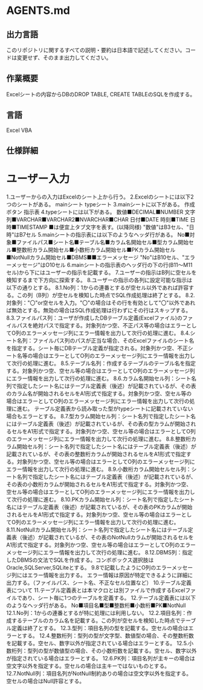 # AGENTS.md
## 出力言語
このリポジトリに関するすべての説明・要約は日本語で記述してください。コードは変更せず、そのまま出力してください。

## 作業概要
Excelシートの内容からDBのDROP TABLE, CREATE TABLEのSQLを作成する。

## 言語
Excel VBA

## 仕様詳細
# ユーザー入力
1.ユーザーからの入力はExcelのシート上から行う。
2.Excelのシートには以下2つのシートがある。
mainシート
typeシート
3.mainシートに以下がある。
作成ボタン
指示表
4.typeシートには以下がある。
数値■DECIMAL■NUMBER
文字列■VARCHAR■VARCHAR2■NVARCHAR■CHAR
日付■DATE
時刻■TIME
日時■TIMESTAMP
■は便宜上タブ文字を表す。(以降同様)
"数値"はB3セル、"日時"はB7セル
5.mainシートの指示表には以下のようなヘッダ行がある。
No■対象■ファイルパス■シート名■テーブル名■カラム名開始セル■型カラム開始セル■整数桁カラム開始セル■小数桁カラム開始セル■PKカラム開始セル■NotNullカラム開始セル■DBMS■■エラーメッセージ
"No"はB10セル、"エラーメッセージ"はO10セル
6.mainシートの指示表のヘッダ行の下の行(B11～M11セル)から下にはユーザーの指示を記載する。
7.ユーザーの指示はB列に空セルを検知するまで下方向に探索する。
8.ユーザーの指示の各列に設定可能な指示は以下の通りとする。
8.1.No列：1からの連番とするが空セル以外であれば許容する。この列（B列）が空セルを検知した時点でSQL作成処理は終了とする。
8.2.対象列："〇"or空セルを入力。"〇"の場合はその行を有効として"〇"以外であれば無効とする。無効の場合はSQL作成処理は行わずにその行はスキップする。
8.3.ファイルパス列：ユーザが作成したDBテーブル定義(Excelファイル)のファイルパスを絶対パスで指定する。対象列かつ空、不正パス等の場合はエラーとしてO列のエラーメッセージ列にエラー情報を出力して次行の処理に進む。
8.4.シート名列：ファイルパス列のパスが正当な場合、そのExcelファイルのシート名を指定する。シート毎にDBテーブル定義が指定される。対象列かつ空、不正シート名等の場合はエラーとしてO列のエラーメッセージ列にエラー情報を出力して次行の処理に進む。
8.5.テーブル名列：作成するテーブルのテーブル名を指定する。対象列かつ空、空セル等の場合はエラーとしてO列のエラーメッセージ列にエラー情報を出力して次行の処理に進む。
8.6.カラム名開始セル列：シート名列で指定したシート名にはテーブル定義表（後述）が記載されているが、その表のカラム名が開始されるセルをA1形式で指定する。対象列かつ空、空セル等の場合はエラーとしてO列のエラーメッセージ列にエラー情報を出力して次行の処理に進む。
テーブル定義表から読み取った型がtypeシートに記載されていない場合もエラーとする。
8.7.型カラム開始セル列：シート名列で指定したシート名にはテーブル定義表（後述）が記載されているが、その表の型カラムが開始されるセルをA1形式で指定する。対象列かつ空、空セル等の場合はエラーとしてO列のエラーメッセージ列にエラー情報を出力して次行の処理に進む。
8.8.整数桁カラム開始セル列：シート名列で指定したシート名にはテーブル定義表（後述）が記載されているが、その表の整数桁カラムが開始されるセルをA1形式で指定する。対象列かつ空、空セル等の場合はエラーとしてO列のエラーメッセージ列にエラー情報を出力して次行の処理に進む。
8.9.小数桁カラム開始セルセル列：シート名列で指定したシート名にはテーブル定義表（後述）が記載されているが、その表の小数桁カラムが開始されるセルをA1形式で指定する。対象列かつ空、空セル等の場合はエラーとしてO列のエラーメッセージ列にエラー情報を出力して次行の処理に進む。
8.10.PKカラム開始セル列：シート名列で指定したシート名にはテーブル定義表（後述）が記載されているが、その表のPKカラムが開始されるセルをA1形式で指定する。対象列かつ空、空セル等の場合はエラーとしてO列のエラーメッセージ列にエラー情報を出力して次行の処理に進む。
8.11.NotNullカラム開始セル列：シート名列で指定したシート名にはテーブル定義表（後述）が記載されているが、その表のNotNullカラムが開始されるセルをA1形式で指定する。対象列かつ空、空セル等の場合はエラーとしてO列のエラーメッセージ列にエラー情報を出力して次行の処理に進む。
8.12.DBMS列：指定したDBMSの文法でSQLを作成する。コンボボックス選択肢はOracle,SQLServer,SQLiteとする。
9.8で記載したようにO列のエラーメッセージ列にはエラー情報を出力する。
エラー情報は原因が特定できるように詳細に出力する。（ファイルパス、シート名、不正なセル位置など）
10.テーブル定義表について
11.テーブル定義表とは本マクロとは別ファイルで作成するExcelファイルであり、シート毎に1つのテーブルを定義する。
12.テーブル定義表には以下のようなヘッダ行がある。
No■項目名■型■整数桁■小数桁■PK■NotNull
12.1.No列：1からの連番とするが特に処理には利用しない。
12.2.項目名列：作成するテーブルのカラム名を記載する。この列が空セルを検知した時点でテーブル定義は終了とする。
12.3.型列：項目名列の型を記載する。空セルの場合はエラーとする。
12.4.整数桁列：型列の型が文字型、数値型の場合、その整数桁数を記載する。空セル、数字以外が指定されている場合はエラーとする。
12.5.小数桁列：型列の型が数値型の場合、その小数桁数を記載する。空セル、数字以外が指定されている場合はエラーとする。
12.6.PK列：項目名列が主キーの場合は空文字以外を指定する。空セルの場合は主キーではないものとする。
12.7.NotNull列：項目名列がNotNull制約ありの場合は空文字以外を指定する。空セルの場合はNull許容とする。
